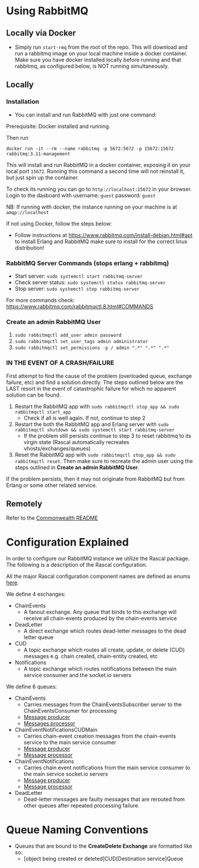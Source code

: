 # Using RabbitMQ

## Locally via Docker

- Simply run `start-rmq` from the root of the repo. This will download and run a rabbitmq image on your local machine inside a docker container. Make sure you have docker installed locally before running and that rabbitmq, as configured below, is NOT running simultaneously.

## Locally

### Installation

- You can install and run RabbitMQ with just one command:

Prerequisite: Docker installed and running.

Then run

```
docker run -it --rm --name rabbitmq -p 5672:5672 -p 15672:15672 rabbitmq:3.11-management
```

This will install and run RabbitMQ in a docker container, exposing it on your local port `15672`.
Running this command a second time will not reinstall it, but just spin up the container.

To check its running you can go to `http://localhost:15672` in your browser.
Login to the dasboard with username: `guest` password: `guest`

NB: If running with docker, the instance running on your machine is at `amqp://localhost`

If not using Docker, follow the steps below:

- Follow instructions at <https://www.rabbitmq.com/install-debian.html#apt> to install Erlang and RabbitMQ make sure to install for the correct linux distribution!

### RabbitMQ Server Commands (stops erlang + rabbitmq)

- Start server: `sudo systemctl start rabbitmq-server`
- Check server status: `sudo systemctl status rabbitmq-server`
- Stop server: `sudo systemctl stop rabbitmq-server`

For more commands check: <https://www.rabbitmq.com/rabbitmqctl.8.html#COMMANDS>

### Create an admin RabbitMQ User

1. `sudo rabbitmqctl add_user admin password`
2. `sudo rabbitmqctl set_user_tags admin administrator`
3. `sudo rabbitmqctl set_permissions -p / admin ".*" ".*" ".*"`

### IN THE EVENT OF A CRASH/FAILURE

First attempt to find the cause of the problem (overloaded queue, exchange failure, etc) and find a solution directly.
The steps outlined below are the LAST resort in the event of catastrophic failure for which no apparent solution can be found.

1. Restart the RabbitMQ app with `sudo rabbitmqctl stop_app && sudo rabbitmqctl start_app`
   - Check if all is well again. If not, continue to step 2
2. Restart the both the RabbitMQ app and Erlang server with `sudo rabbitmqctl shutdown && sudo systemctl start rabbitmq-server`
   - If the problem still persists continue to step 3 to reset rabbitmq to its virgin state (Rascal automatically recreates vhosts/exchanges/queues)
3. Reset the RabbitMQ app with `sudo rabbitmqctl stop_app && sudo rabbitmqctl reset`. Then make sure to recreate the admin user
   using the steps outlined in **Create an admin RabbitMQ User**.

If the problem persists, then it may not originate from RabbitMQ but from Erlang or some other related service.

## Remotely

Refer to the [Commonwealth README](/packages/commonwealth/README.md)

# Configuration Explained

In order to configure our RabbitMQ instance we utilize the Rascal package. The following is a description of the Rascal
configuration.

All the major Rascal configuration component names are defined as enums [here](types.ts).

We define 4 exchanges:

- ChainEvents
  - A fanout exchange. Any queue that binds to this exchange will receive all chain-events produced by the chain-events service
- DeadLetter
  - A direct exchange which routes dead-letter messages to the dead letter queue
- CUD
  - A topic exchange which routes all create, update, or delete (CUD) messages e.g. chain created, chain-entity created, etc
- Notifications
  - A topic exchange which routes notifications between the main service consumer and the socket.io servers

We define 6 queues:

- ChainEvents
  - Carries messages from the ChainEventsSubscriber server to the ChainEventsConsumer for processing
  - [Message producer](../../../chain-events/services/ChainEventsConsumer/ChainEventHandlers/rabbitMQ.ts)
  - [Messages processor](../../../chain-events/services/ChainEventsConsumer/MessageProcessors/ChainEventsQueue.ts)
- ChainEventNotificationsCUDMain
  - Carries chain-event creation messages from the chain-events service to the main service consumer
  - [Message producer](../../../chain-events/services/ChainEventsConsumer/ChainEventHandlers/notification.ts)
  - [Message processor](../../../commonwealth/server/workers/commonwealthConsumer/messageProcessors/chainEventNotificationsCUDQueue.ts)
- ChainEventNotifications
  - Carries chain event notifications from the main service consumer to the main service socket.io servers
  - [Message producer](../../../commonwealth/server/workers/commonwealthConsumer/messageProcessors/chainEventNotificationsCUDQueue.ts)
  - [Message processor](../../../commonwealth/server/socket/index.ts)
- DeadLetter
  - Dead-letter messages are faulty messages that are rerouted from other queues after repeated processing failure.

# Queue Naming Conventions

- Queues that are bound to the **CreateDelete Exchange** are formatted like so:
  - [object being created or deleted]CUD[Destination service]Queue
